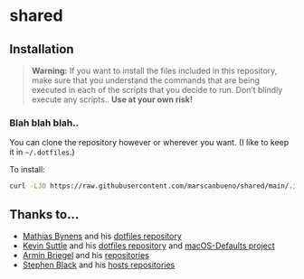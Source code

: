 # shared

## Installation

> **Warning:** If you want to install the files included in this repository, make sure that you understand the commands that are being executed in each of the scripts that you decide to run.  Don’t blindly execute any scripts..  **Use at your own risk!**

### Blah blah blah..

You can clone the repository however or wherever you want. (I like to keep it in `~/.dotfiles`.)

To install:

```bash
curl -LJO https://raw.githubusercontent.com/marscanbueno/shared/main/.install.sh && source .install.sh
```

## Thanks to…

* [Mathias Bynens](https://mathiasbynens.be/) and his [dotfiles repository](https://github.com/mathiasbynens/dotfiles/)
* [Kevin Suttle](http://kevinsuttle.com/) and his [dotfiles repository](https://github.com/kevinSuttle/dotfiles) and [macOS-Defaults project](https://github.com/kevinSuttle/macOS-Defaults)
* [Armin Briegel](https://scriptingosx.com/) and his [repositories](https://github.com/scriptingosx?tab=repositories)
* [Stephen Black](https://stevenblack.com) and his [hosts repositories](https://github.com/StevenBlack/hosts)